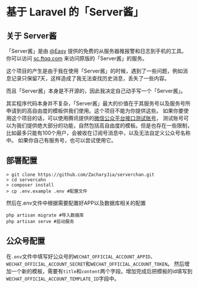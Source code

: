 # 基于 Laravel 的「Server酱」

## 关于 Server酱

「Server酱」是由 [@Easy](https://github.com/easychen) 提供的免费的从服务器推报警和日志到手机的工具。
你可以访问 [sc.ftqq.com](sc.ftqq.com) 来访问原版的「Server酱」的服务。

这个项目的产生是由于我在使用「Server酱」的时候，遇到了一些问题，例如消息记录只保留7天，这样造成了我无法查找历史消息，丢失了一些内容。

而且「Server酱」本身是不开源的，因此我决定自己动手写一个「Server酱」。

其实程序代码本身并不复杂，「Server酱」最大的价值在于其服务号以及服务号所申请到的高自由度的模板供我们使用。这个项目不能为你提供这些。
如果你要使用这个项目的话，可以使用腾讯提供的[微信公众平台接口测试账号](https://mp.weixin.qq.com/debug/cgi-bin/sandbox?t=sandbox/login)，
测试账号可以为我们提供绝大部分的功能，自然包括高自由度的模板。但是也存在一些限制，比如最多只能有100个用户，会被收在订阅号消息中，以及无法自定义公众号名称中。
如果你自己有服务号，也可以尝试使用它。


## 部署配置
```
> git clone https://github.com/ZacharyJia/serverchan.git
> cd servercahn
> composer install
> cp .env.example .env #配置文件
```
然后在.env文件中根据需要配置好APP以及数据库相关的配置
```
php artisan migrate #导入数据库
php artisan serve #启动服务
```

## 公众号配置
在`.env`文件中填写好公众号的`WECHAT_OFFICIAL_ACCOUNT_APPID`、`WECHAT_OFFICIAL_ACCOUNT_SECRET`和`WECHAT_OFFICIAL_ACCOUNT_TOKEN`。
然后增加一个新的模板，需要有`title`和`content`两个字段。增加完成后把模板的id填写到`WECHAT_OFFICIAL_ACCOUNT_TEMPLATE_ID`字段中。
